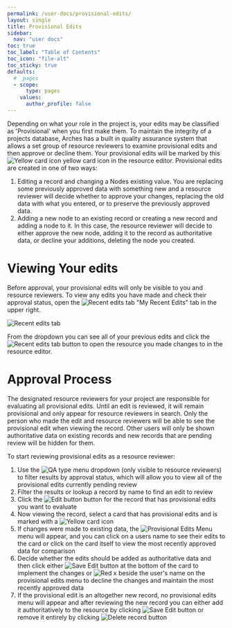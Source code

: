 ```yaml
---
permalink: /user-docs/provisional-edits/
layout: single
title: Provisional Edits
sidebar:
  nav: "user docs"
toc: true
toc_label: "Table of Contents"
toc_icon: "file-alt"
toc_sticky: true
defaults:
  # _pages
  - scope:
      type: pages
    values:
      author_profile: false
---
```

Depending on what your role in the project is, your edits may be classified as 'Provisional' when you first make them. To maintain the integrity of a projects database, Arches has a built in quality assurance system that allows a set group of resource reviewers to examine provisional edits and then approve or decline them. Your provisional edits will be marked by this ![Yellow card icon]({{site.url}}/assets/images/yellowIcon.PNG) yellow card icon in the resource editor. Provisional edits are created in one of two ways:
1. Editing a record and changing a Nodes existing value. You are replacing some previously approved data with something new and a resource reviewer will decide whether to approve your changes, replacing the old data with what you entered, or to preserve the previously approved data.
2. Adding a new node to an existing record or creating a new record and adding a node to it. In this case, the resource reviewer will decide to either approve the new node, adding it to the record as authoritative data, or decline your additions, deleting the node you created.
# Viewing Your edits
Before approval, your provisional edits will only be visible to you and resource reviewers. To view any edits you have made and check their approval status, open the ![Recent edits tab]({{site.url}}/assets/images/recentEditsTab.PNG) "My Recent Edits" tab in the upper right.

![Recent edits tab]({{site.url}}/assets/GIFs/makingProvEdits.gif)

From the dropdown you can see all of your previous edits and click the ![Recent edits tab]({{site.url}}/assets/images/provEditButton.PNG) button to open the resource you made changes to in the resource editor.

# Approval Process
The designated resource reviewers for your project are responsible for evaluating all provisional edits. Until an edit is reviewed, it will remain provisional and only appear for resource reviewers in search. Only the person who made the edit and resource reviewers will be able to see the provisional edit when viewing the record. Other users will only be shown authoritative data on existing records and new records that are pending review will be hidden for them.

To start reviewing provisional edits as a resource reviewer:
1. Use the ![QA type menu]({{site.url}}/assets/images/qaSearchTab.PNG) dropdown (only visible to resource reviewers) to filter results by approval status, which will allow you to view all of the provisional edits currently pending review
2. Filter the results or lookup a record by name to find an edit to review
3. Click the ![Edit button]({{site.url}}/assets/images/editButton.png) button for the record that has provisional edits you want to evaluate
4. Now viewing the record, select a card that has provisional edits and is marked with a ![Yellow card icon]({{site.url}}/assets/images/yellowIcon.PNG)
5. If changes were made to existing data, the ![Provisional Edits Menu]({{site.url}}/assets/images/provEditDisplay.PNG) menu will appear, and you can click on a users name to see their edits to the card or click on the card itself to view the most recently approved data for comparison
6. Decide whether the edits should be added as authoritative data and then click either ![Save Edit button]({{site.url}}/assets/images/saveEditButton.PNG)
at the bottom of the card to implement the changes or ![Red x]({{site.url}}/assets/images/redX.PNG) beside the user's name on the provisional edits menu to decline the changes and maintain the most recently approved data
7. If the provisional edit is an altogether new record, no provisional edits menu will appear and after reviewing the new record you can either add it authoritatively to the resource by clicking ![Save Edit button]({{site.url}}/assets/images/saveEditButton.PNG) or remove it entirely by clicking ![Delete record button]({{site.url}}/assets/images/deleteRecordButton.PNG)
